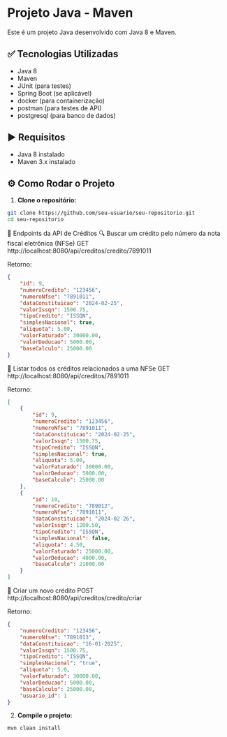 # Projeto Java - Maven

Este é um projeto Java desenvolvido com Java 8 e Maven.

## ✅ Tecnologias Utilizadas

- Java 8
- Maven
- JUnit (para testes)
- Spring Boot (se aplicável)
- docker (para containerização)
- postman (para testes de API)
- postgresql (para banco de dados)

## ▶️ Requisitos

- Java 8 instalado
- Maven 3.x instalado

## ⚙️ Como Rodar o Projeto

1. **Clone o repositório:**

```bash
git clone https://github.com/seu-usuario/seu-repositorio.git
cd seu-repositorio
```
📡 Endpoints da API de Créditos
🔍 Buscar um crédito pelo número da nota fiscal eletrônica (NFSe)
GET http://localhost:8080/api/creditos/credito/7891011

Retorno:
```json
{
    "id": 9,
    "numeroCredito": "123456",
    "numeroNfse": "7891011",
    "dataConstituicao": "2024-02-25",
    "valorIssqn": 1500.75,
    "tipoCredito": "ISSQN",
    "simplesNacional": true,
    "aliquota": 5.00,
    "valorFaturado": 30000.00,
    "valorDeducao": 5000.00,
    "baseCalculo": 25000.00
}
```

📄 Listar todos os créditos relacionados a uma NFSe
GET http://localhost:8080/api/creditos/7891011

Retorno:
```json
[
    {
        "id": 9,
        "numeroCredito": "123456",
        "numeroNfse": "7891011",
        "dataConstituicao": "2024-02-25",
        "valorIssqn": 1500.75,
        "tipoCredito": "ISSQN",
        "simplesNacional": true,
        "aliquota": 5.00,
        "valorFaturado": 30000.00,
        "valorDeducao": 5000.00,
        "baseCalculo": 25000.00
    },
    {
        "id": 10,
        "numeroCredito": "789012",
        "numeroNfse": "7891011",
        "dataConstituicao": "2024-02-26",
        "valorIssqn": 1200.50,
        "tipoCredito": "ISSQN",
        "simplesNacional": false,
        "aliquota": 4.50,
        "valorFaturado": 25000.00,
        "valorDeducao": 4000.00,
        "baseCalculo": 21000.00
    }
]
```
📝 Criar um novo crédito
POST http://localhost:8080/api/creditos/credito/criar

Retorno:
```json
{
    "numeroCredito": "123456",
    "numeroNfse": "7891013",
    "dataConstituicao": "16-01-2025",
    "valorIssqn": 1500.75,
    "tipoCredito": "ISSQN",
    "simplesNacional": "true",
    "aliquota": 5.0,
    "valorFaturado": 30000.00,
    "valorDeducao": 5000.00,
    "baseCalculo": 25000.00,
    "usuario_id": 1
}
```

2. **Compile o projeto:**

```bash
mvn clean install
```